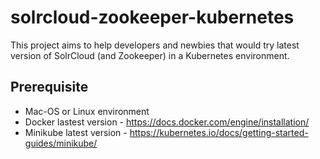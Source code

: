 # solrcloud-zookeeper-kubernetes

This project aims to help developers and newbies that would try latest version of SolrCloud (and Zookeeper) in a Kubernetes environment.

## Prerequisite

 * Mac-OS or Linux environment
 * Docker lastest version - https://docs.docker.com/engine/installation/
 * Minikube latest version - https://kubernetes.io/docs/getting-started-guides/minikube/

<!---
## Quick start

If you want try a lightweight configuration with 1 SolrCloud container and 1 Zookeeper container, just run:

    git clone https://github.com/freedev/solrcloud-zookeeper-kubernetes.git
    cd solrcloud-zookeeper-kubernetes
    ./start.sh
-->

